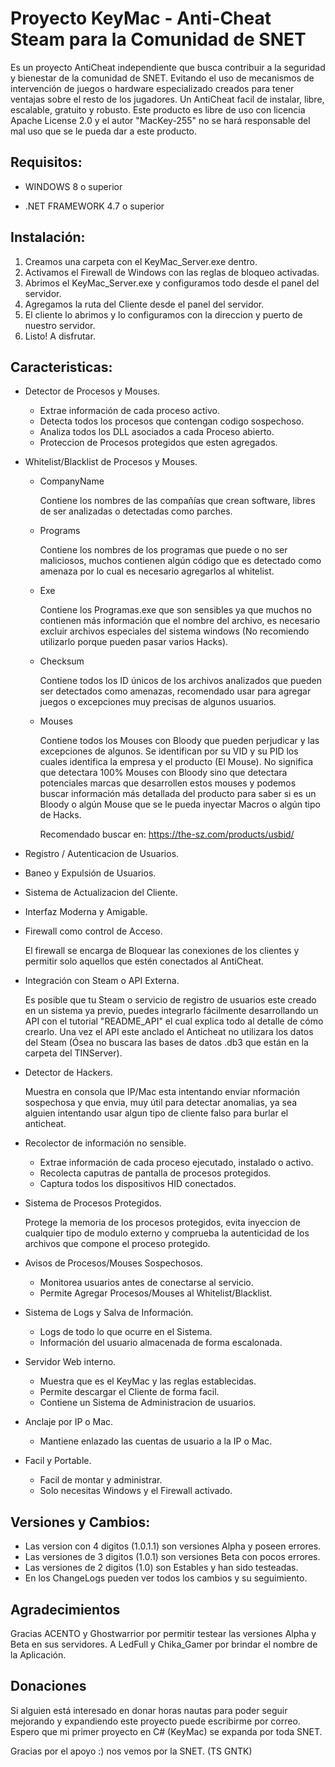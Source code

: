 # Proyecto KeyMac - Anti-Cheat Steam para la Comunidad de SNET
Es un proyecto AntiCheat independiente que busca contribuir a la seguridad
y bienestar de la comunidad de SNET. Evitando el uso de mecanismos de
intervención de juegos o hardware especializado creados para tener
ventajas sobre el resto de los jugadores. Un AntiCheat facil de instalar,
libre, escalable, gratuito y robusto. Este producto es libre de uso con
licencia Apache License 2.0 y el autor "MacKey-255" no se hará
responsable del mal uso que se le pueda dar a este producto.


## Requisitos:

* WINDOWS 8 o superior

* .NET FRAMEWORK 4.7 o superior


## Instalación:

1. Creamos una carpeta con el KeyMac_Server.exe dentro.
2. Activamos el Firewall de Windows con las reglas de bloqueo activadas.
3. Abrimos el KeyMac_Server.exe y configuramos todo desde el panel del servidor.
4. Agregamos la ruta del Cliente desde el panel del servidor.
5. El cliente lo abrimos y lo configuramos con la direccion y puerto de nuestro servidor.
6. Listo! A disfrutar.


## Caracteristicas:

* Detector de Procesos y Mouses.

    - Extrae información de cada proceso activo.
    - Detecta todos los procesos que contengan codigo sospechoso.
    - Analiza todos los DLL asociados a cada Proceso abierto.
	- Proteccion de Procesos protegidos que esten agregados.
    
* Whitelist/Blacklist de Procesos y Mouses.

    - CompanyName
    
        Contiene los nombres de las compañías que crean software,
        libres de ser analizadas o detectadas como parches.
        
    - Programs
    
        Contiene los nombres de los programas que puede o no ser
        maliciosos, muchos contienen algún código que es detectado
        como amenaza por lo cual es necesario agregarlos al whitelist.
        
    - Exe
    
        Contiene los Programas.exe que son sensibles ya que muchos
        no contienen más información que el nombre del archivo, es
        necesario excluir archivos especiales del sistema windows
        (No recomiendo utilizarlo porque pueden pasar varios Hacks).
        
    - Checksum
    
        Contiene todos los ID únicos de los archivos analizados que
        pueden ser detectados como amenazas, recomendado usar para
        agregar juegos o excepciones muy precisas de algunos usuarios.
        
    - Mouses
    
        Contiene todos los Mouses con Bloody que pueden perjudicar
        y las excepciones de algunos. Se identifican por su VID y su
        PID los cuales identifica la empresa y el producto (El Mouse).
        No significa que detectara 100% Mouses con Bloody sino que
        detectara potenciales marcas que desarrollen estos mouses y
        podemos buscar información más detallada del producto para
        saber si es un Bloody o algún Mouse que se le pueda inyectar
        Macros o algún tipo de Hacks.
        
        Recomendado buscar en: https://the-sz.com/products/usbid/
        
* Registro / Autenticacion de Usuarios.
    
* Baneo y Expulsión de Usuarios.
    
* Sistema de Actualizacion del Cliente.
    
* Interfaz Moderna y Amigable.
    
* Firewall como control de Acceso.

    El firewall se encarga de Bloquear las conexiones de los clientes
	y permitir solo aquellos que estén conectados al AntiCheat.
    
* Integración con Steam o API Externa.

    Es posible que tu Steam o servicio de registro de usuarios este
    creado en un sistema ya previo, puedes integrarlo fácilmente
    desarrollando un API con el tutorial "README_API" el cual explica
    todo al detalle de cómo crearlo. Una vez el API este anclado
    el Anticheat no utilizara los datos del Steam (Ósea no buscara las
    bases de datos .db3 que están en la carpeta del TINServer).
    
* Detector de Hackers.

    Muestra en consola que IP/Mac esta intentando enviar nformación
	sospechosa y que envia, muy útil para detectar anomalias, ya sea
	alguien intentando usar algun tipo de cliente falso para burlar
	el anticheat.
    
* Recolector de información no sensible.

	- Extrae información de cada proceso ejecutado, instalado o activo.
	- Recolecta caputras de pantalla de procesos protegidos.
	- Captura todos los dispositivos HID conectados.

* Sistema de Procesos Protegidos.
	
	Protege la memoria de los procesos protegidos, evita inyeccion
	de cualquier tipo de modulo externo y comprueba la autenticidad
	de los archivos que compone el proceso protegido.
    
* Avisos de Procesos/Mouses Sospechosos.

	- Monitorea usuarios antes de conectarse al servicio.
	- Permite Agregar Procesos/Mouses al Whitelist/Blacklist.
    
* Sistema de Logs y Salva de Información.

	- Logs de todo lo que ocurre en el Sistema.
	- Información del usuario almacenada de forma escalonada.
    
* Servidor Web interno.

	- Muestra que es el KeyMac y las reglas establecidas.
	- Permite descargar el Cliente de forma facil.
	- Contiene un Sistema de Administracion de usuarios.
    
* Anclaje por IP o Mac.

	- Mantiene enlazado las cuentas de usuario a la IP o Mac.
    
* Facil y Portable.

	- Facil de montar y administrar.
	- Solo necesitas Windows y el Firewall activado.


## Versiones y Cambios:

- Las version con 4 digitos (1.0.1.1) son versiones Alpha y poseen errores.
- Las versiones de 3 digitos (1.0.1) son versiones Beta con pocos errores.
- Las versiones de 2 digitos (1.0) son Estables y han sido testeadas.
- En los ChangeLogs pueden ver todos los cambios y su seguimiento.


## Agradecimientos

Gracias ACENTO y Ghostwarrior por permitir testear las versiones
Alpha y Beta en sus servidores. A LedFull y Chika_Gamer por brindar
el nombre de la Aplicación.


## Donaciones

Si alguien está interesado en donar horas nautas para poder seguir
mejorando y expandiendo este proyecto puede escribirme por correo.
Espero que mi primer proyecto en C# (KeyMac) se expanda por toda SNET.

Gracias por el apoyo :) nos vemos por la SNET. (TS GNTK)
